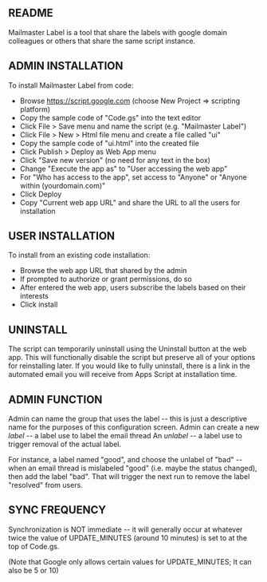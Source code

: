 README
------

Mailmaster Label is a tool that share the labels with google domain colleagues or others that share the same script instance.

ADMIN INSTALLATION
-----------------
To install Mailmaster Label from code:

 * Browse https://script.google.com (choose New Project => scripting platform)
 * Copy the sample code of "Code.gs" into the text editor
 * Click File > Save menu and name the script (e.g. "Mailmaster Label")
 * Click File > New > Html file menu and create a file called "ui"
 * Copy the sample code of "ui.html" into the created file
 * Click Publish > Deploy as Web App menu
 * Click "Save new version" (no need for any text in the box)
 * Change "Execute the app as" to "User accessing the web app"
 * For "Who has access to the app", set access to "Anyone" or "Anyone within (yourdomain.com)"
 * Click Deploy
 * Copy "Current web app URL" and share the URL to all the users for installation
 

USER INSTALLATION
----------------------
To install from an existing code installation:

 * Browse the web app URL that shared by the admin
 * If prompted to authorize or grant permissions, do so 
 * After entered the web app, users subscribe the labels based on their interests
 * Click install


UNINSTALL
---------
The script can temporarily uninstall using the Uninstall button at the web app.
This will functionally disable the script but preserve all of your options
for reinstalling later. If you would like to fully uninstall,
there is a link in the automated email you will receive from Apps Script
at installation time.


ADMIN FUNCTION
--------------
Admin can name the group that uses the label -- this is just a descriptive name 
for the purposes of this configuration screen. 
Admin can create a new *label* -- a label use to label the email thread
An *unlabel* -- a label use to trigger removal of the actual label.

For instance, a label named "good", and choose
the unlabel of "bad" -- when an email thread is mislabeled
"good" (i.e. maybe the status changed), then add the label
"bad". That will trigger the next run to remove the label
"resolved" from users.


SYNC FREQUENCY
--------------

Synchronization is NOT immediate -- it will generally occur at
whatever twice the value of UPDATE_MINUTES (around 10 minutes) 
is set to at the top of Code.gs.

(Note that Google only allows certain values for UPDATE_MINUTES;
 It can also be 5 or 10)


